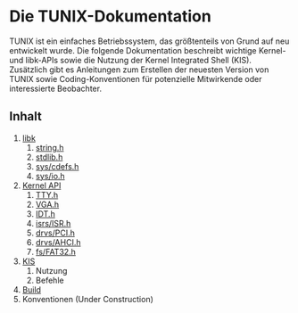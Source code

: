 # Die TUNIX-Dokumentation

TUNIX ist ein einfaches Betriebssystem, das größtenteils von Grund auf neu entwickelt wurde. Die folgende Dokumentation beschreibt wichtige Kernel- und libk-APIs sowie die Nutzung der Kernel Integrated Shell (KIS). Zusätzlich gibt es Anleitungen zum Erstellen der neuesten Version von TUNIX sowie Coding-Konventionen für potenzielle Mitwirkende oder interessierte Beobachter.

## Inhalt
1. [libk](https://github.com/SirBrahms/tunix/blob/main/docs/de/libk.md#01---libk)
    1. [string.h](https://github.com/SirBrahms/tunix/blob/main/docs/de/libk-string.md#0101---stringh)
    2. [stdlib.h](https://github.com/SirBrahms/tunix/blob/main/docs/de/libk-stdlib.md#0102---stdlibh)
    3. [sys/cdefs.h](https://github.com/SirBrahms/tunix/blob/main/docs/de/libk-sys-cdefs.md#0103---syscdefsh)
    4. [sys/io.h](https://github.com/SirBrahms/tunix/blob/main/docs/de/libk-sys-io.md#0104---sysioh)
2. [Kernel API](https://github.com/SirBrahms/tunix/blob/main/docs/de/kernel_api.md)
    1. [TTY.h](https://github.com/SirBrahms/tunix/blob/main/docs/de/kapi-tty.md)
    2. [VGA.h](https://github.com/SirBrahms/tunix/blob/main/docs/de/kapi-vga.md)
    3. [IDT.h](https://github.com/SirBrahms/tunix/blob/main/docs/de/kapi-idt.md)
    4. [isrs/ISR.h](https://github.com/SirBrahms/tunix/blob/main/docs/de/kapi-isrs-isr.md)
    5. [drvs/PCI.h](https://github.com/SirBrahms/tunix/blob/main/docs/de/kapi-drvs-pci.md)
    6. [drvs/AHCI.h](https://github.com/SirBrahms/tunix/blob/main/docs/de/kapi-drvs-ahci.md)
    7. [fs/FAT32.h](https://github.com/SirBrahms/tunix/blob/main/docs/de/kapi-fs-fat32.md)
3. [KIS](https://github.com/SirBrahms/tunix/blob/main/docs/ede/KIS.md#03---kis)
    1. Nutzung
    2. Befehle
4. [Build](https://github.com/SirBrahms/tunix/blob/main/docs/de/build.md#04---building-tunix)
5. Konventionen (Under Construction)